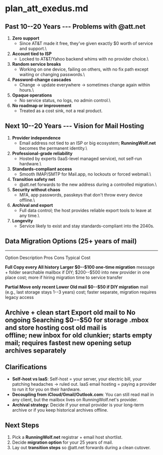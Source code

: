 # plan_att_exedus.md

## Past 10--20 Years --- Problems with @att.net

1. **Zero support**
    - Since AT&T made it free, they've given exactly \$0 worth of
        service and support.\
2. **Account tied to ISP**
    - Locked to AT&T/Yahoo backend whims with no provider choice.\
3. **Random service breaks**
    - Working on one device, failing on others, with no fix path
        except waiting or changing passwords.\
4. **Password-change cascades**
    - Change → update everywhere → sometimes change again within
        hours.\
5. **Opaque operations**
    - No service status, no logs, no admin control.\
6. **No roadmap or improvement**
    - Treated as a cost sink, not a real product.

## Next 10--20 Years --- Vision for Mail Hosting

1. **Provider independence**
    - Email address not tied to an ISP or big ecosystem;
        **RunningWolf.net** becomes the permanent identity.\
2. **Professional-grade reliability**
    - Hosted by experts (IaaS-level managed service), not self-run
        hardware.\
3. **Standards-compliant access**
    - Smooth IMAP/SMTP for Mail.app, no lockouts or forced webmail.\
4. **Transition safety net**
    - @att.net forwards to the new address during a controlled
        migration.\
5. **Security without chaos**
    - MFA, app passwords, passkeys that don't throw every device
        offline.\
6. **Archival and export**
    - Full data control; the host provides reliable export tools to
        leave at any time.\
7. **Longevity**
    - Service likely to exist and stay standards-compliant into the
        2040s.

## Data Migration Options (25+ years of mail)

  ---------------------------------------------------------------------------------
  Option        Description         Pros         Cons         Typical Cost

  **Full        Copy every          All history  Larger       \$0--\$100 one-time
  migration**   message + folder    searchable   mailbox      if DIY; \$200--\$500
                into new provider   in one place cost; more   if hiring migration
                                                 time to      service
                                                 transfer

  **Partial     Move only recent    Lower        Old mail     \$0--\$50 if DIY
  migration**   mail (e.g., last    storage      stays
                1--3 years)         cost; faster separate,
                                    migration    requires
                                                 legacy
                                                 access

Archive + clean start   Export old mail to  No ongoing   Searching    \$0--\$50 for storage
                .mbox and store     hosting cost old mail is  
                offline; new inbox  for old      clunkier;
                starts empty        mail;        requires
                                    fastest new  opening
                                    setup        archives
                                                 separately
  ---------------------------------------------------------------------------------

## Clarifications

- **Self-host vs IaaS**: Self-host = your server, your electric bill,
    your patching headaches → ruled out. IaaS email hosting = paying a
    provider to run it for you on their hardware.
- **Decoupling from iCloud/Gmail/Outlook.com**: You can still read
    mail in any client, but the mailbox lives on RunningWolf.net's
    provider.
- **Archival strategy**: Decide if your email provider is your
    long-term archive or if you keep historical archives offline.

## Next Steps

1. Pick a **RunningWolf.net** registrar + email host shortlist.
2. Decide **migration option** for your 25 years of mail.
3. Lay out **transition steps** so @att.net forwards during a clean
    cutover.

